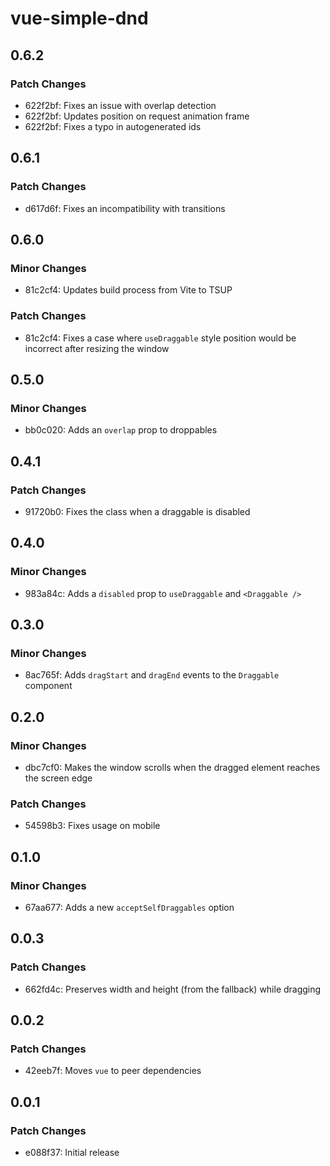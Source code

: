 # vue-simple-dnd

## 0.6.2

### Patch Changes

- 622f2bf: Fixes an issue with overlap detection
- 622f2bf: Updates position on request animation frame
- 622f2bf: Fixes a typo in autogenerated ids

## 0.6.1

### Patch Changes

- d617d6f: Fixes an incompatibility with transitions

## 0.6.0

### Minor Changes

- 81c2cf4: Updates build process from Vite to TSUP

### Patch Changes

- 81c2cf4: Fixes a case where `useDraggable` style position would be incorrect after resizing the window

## 0.5.0

### Minor Changes

- bb0c020: Adds an `overlap` prop to droppables

## 0.4.1

### Patch Changes

- 91720b0: Fixes the class when a draggable is disabled

## 0.4.0

### Minor Changes

- 983a84c: Adds a `disabled` prop to `useDraggable` and `<Draggable />`

## 0.3.0

### Minor Changes

- 8ac765f: Adds `dragStart` and `dragEnd` events to the `Draggable` component

## 0.2.0

### Minor Changes

- dbc7cf0: Makes the window scrolls when the dragged element reaches the screen edge

### Patch Changes

- 54598b3: Fixes usage on mobile

## 0.1.0

### Minor Changes

- 67aa677: Adds a new `acceptSelfDraggables` option

## 0.0.3

### Patch Changes

- 662fd4c: Preserves width and height (from the fallback) while dragging

## 0.0.2

### Patch Changes

- 42eeb7f: Moves `vue` to peer dependencies

## 0.0.1

### Patch Changes

- e088f37: Initial release
